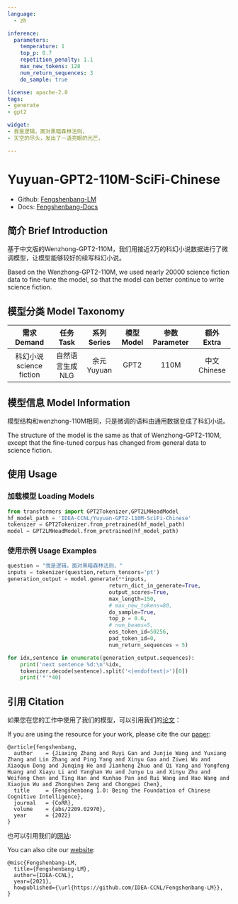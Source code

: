 ```yaml
---
language: 
  - zh

inference: 
  parameters:
    temperature: 1
    top_p: 0.7
    repetition_penalty: 1.1
    max_new_tokens: 128
    num_return_sequences: 3
    do_sample: true

license: apache-2.0
tags:
- generate
- gpt2

widget:
- 我是逻辑，面对黑暗森林法则，
- 天空的尽头，发出了一道亮眼的光芒，

---
```


# Yuyuan-GPT2-110M-SciFi-Chinese

- Github: [Fengshenbang-LM](https://github.com/IDEA-CCNL/Fengshenbang-LM)
- Docs: [Fengshenbang-Docs](https://fengshenbang-doc.readthedocs.io/)

## 简介 Brief Introduction

基于中文版的Wenzhong-GPT2-110M，我们用接近2万的科幻小说数据进行了微调模型，让模型能够较好的续写科幻小说。

Based on the Wenzhong-GPT2-110M, we used nearly 20000 science fiction data to fine-tune the model, so that the model can better continue to write science fiction.

## 模型分类 Model Taxonomy

|  需求 Demand  | 任务 Task       | 系列 Series      | 模型 Model    | 参数 Parameter | 额外 Extra |
|  :----:  | :----:  | :----:  | :----:  | :----:  | :----:  |
| 科幻小说 science fiction  | 自然语言生成 NLG | 余元 Yuyuan | GPT2 |      110M      |     中文 Chinese     |

## 模型信息 Model Information

模型结构和wenzhong-110M相同，只是微调的语料由通用数据变成了科幻小说。

The structure of the model is the same as that of Wenzhong-GPT2-110M, except that the fine-tuned corpus has changed from general data to science fiction.

## 使用 Usage

### 加载模型 Loading Models

```python 
from transformers import GPT2Tokenizer,GPT2LMHeadModel
hf_model_path = 'IDEA-CCNL/Yuyuan-GPT2-110M-SciFi-Chinese'
tokenizer = GPT2Tokenizer.from_pretrained(hf_model_path)
model = GPT2LMHeadModel.from_pretrained(hf_model_path)
```

### 使用示例 Usage Examples

```python
question = "我是逻辑，面对黑暗森林法则，"
inputs = tokenizer(question,return_tensors='pt')
generation_output = model.generate(**inputs,
                                return_dict_in_generate=True,
                                output_scores=True,
                                max_length=150,
                                # max_new_tokens=80,
                                do_sample=True,
                                top_p = 0.6,
                                # num_beams=5,
                                eos_token_id=50256,
                                pad_token_id=0,
                                num_return_sequences = 5)

for idx,sentence in enumerate(generation_output.sequences):
    print('next sentence %d:\n'%idx,
    tokenizer.decode(sentence).split('<|endoftext|>')[0])
    print('*'*40)
```

## 引用 Citation

如果您在您的工作中使用了我们的模型，可以引用我们的[论文](https://arxiv.org/abs/2209.02970)：

If you are using the resource for your work, please cite the our [paper](https://arxiv.org/abs/2209.02970):

```text
@article{fengshenbang,
  author    = {Jiaxing Zhang and Ruyi Gan and Junjie Wang and Yuxiang Zhang and Lin Zhang and Ping Yang and Xinyu Gao and Ziwei Wu and Xiaoqun Dong and Junqing He and Jianheng Zhuo and Qi Yang and Yongfeng Huang and Xiayu Li and Yanghan Wu and Junyu Lu and Xinyu Zhu and Weifeng Chen and Ting Han and Kunhao Pan and Rui Wang and Hao Wang and Xiaojun Wu and Zhongshen Zeng and Chongpei Chen},
  title     = {Fengshenbang 1.0: Being the Foundation of Chinese Cognitive Intelligence},
  journal   = {CoRR},
  volume    = {abs/2209.02970},
  year      = {2022}
}
```

也可以引用我们的[网站](https://github.com/IDEA-CCNL/Fengshenbang-LM/):

You can also cite our [website](https://github.com/IDEA-CCNL/Fengshenbang-LM/):

```text
@misc{Fengshenbang-LM,
  title={Fengshenbang-LM},
  author={IDEA-CCNL},
  year={2021},
  howpublished={\url{https://github.com/IDEA-CCNL/Fengshenbang-LM}},
}
```
